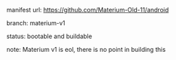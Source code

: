 manifest url:
https://github.com/Materium-Old-11/android

branch:
materium-v1

status:
bootable and buildable

note:
Materium v1 is eol, there is no point in building this
